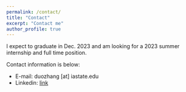 ```yaml
---
permalink: /contact/
title: "Contact"
excerpt: "Contact me"
author_profile: true
---
```


I expect to graduate in Dec. 2023 and am looking for a 2023 summer internship and full time position. 

Contact information is below:

* E-mail: duozhang [at] iastate.edu
* Linkedin: [link](https://www.linkedin.com/in/duo-zhang-b31344133/)
